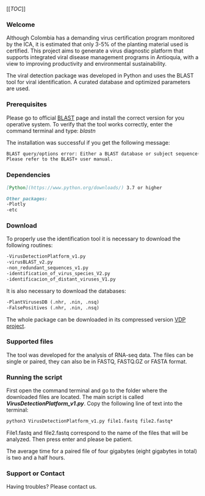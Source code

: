 [[_TOC_]]

### Welcome

Although Colombia has a demanding virus certification program monitored by the ICA, it is estimated that only 3-5% of the planting material used is certified. This project aims to generate a virus diagnostic platform that supports integrated viral disease management programs in Antioquia, with a view to improving productivity and environmental sustainability.

The viral detection package was developed in Python and uses the BLAST tool for viral identification. A curated database and optimized parameters are used.

### Prerequisites

Please go to official [BLAST](ftp://ftp.ncbi.nlm.nih.gov/blast/executables/blast+/LATEST/) page and install the correct version for you operative system. To verify that the tool works correctly, enter the command terminal and type: *blastn*

The installation was successful if you get the following message:

```markdown
BLAST query/options error: Either a BLAST database or subject sequence(s) must be specified
Please refer to the BLAST+ user manual.
```

### Dependencies

```markdown
[Python](https://www.python.org/downloads/) 3.7 or higher
```
```markdown
Other packages:
-Plotly
-etc
```

### Download

To properly use the identification tool it is necessary to download the following routines:

```markdown
-VirusDetectionPlatform_v1.py
-virusBLAST_v2.py
-non_redundant_sequences_v1.py
-identification_of_virus_species_V2.py
-identificacion_of_distant_viruses_V1.py
```

It is also necessary to download the databases:

```markdown
-PlantVirusesDB (.nhr, .nin, .nsq)
-FalsePositives (.nhr, .nin, .nsq)
```
The whole package can be downloaded in its compressed version [VDP project](https://github.com/MicrobialBiotechnologyLaboratory/Virus-Detection-Package/blob/master/vdp_project.zip).

### Supported files

The tool was developed for the analysis of RNA-seq data. The files can be single or paired, they can also be in FASTQ, FASTQ.GZ or FASTA format.

### Running the script

First open the command terminal and go to the folder where the downloaded files are located. The main script is called ***VirusDetectionPlatform_v1.py***. Copy the following line of text into the terminal:
```markdown
python3 VirusDetectionPlatform_v1.py file1.fastq file2.fastq*
```
File1.fastq and file2.fastq correspond to the name of the files that will be analyzed. Then press enter and please be patient.

The average time for a paired file of four gigabytes (eight gigabytes in total) is two and a half hours.


### Support or Contact

Having troubles? Please contact us.

